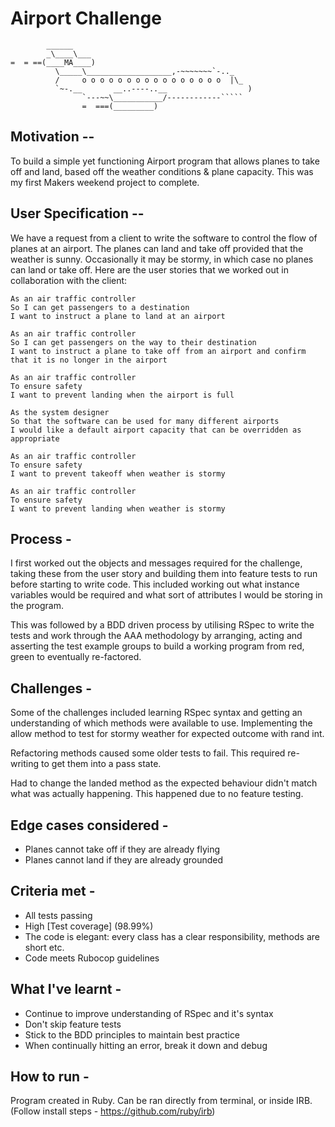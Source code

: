 Airport Challenge
=================

```
        ______
        _\____\___
=  = ==(____MA____)
          \_____\___________________,-~~~~~~~`-.._
          /     o o o o o o o o o o o o o o o o  |\_
          `~-.__       __..----..__                  )
                `---~~\___________/------------`````
                =  ===(_________)

```

Motivation --
-----

To build a simple yet functioning Airport program that allows planes to take off and land, based off the weather conditions & plane capacity. This was my first Makers weekend project to complete.

User Specification --
-----

We have a request from a client to write the software to control the flow of planes at an airport. The planes can land and take off provided that the weather is sunny. Occasionally it may be stormy, in which case no planes can land or take off.  Here are the user stories that we worked out in collaboration with the client:

```
As an air traffic controller 
So I can get passengers to a destination 
I want to instruct a plane to land at an airport

As an air traffic controller 
So I can get passengers on the way to their destination 
I want to instruct a plane to take off from an airport and confirm that it is no longer in the airport

As an air traffic controller 
To ensure safety 
I want to prevent landing when the airport is full 

As the system designer
So that the software can be used for many different airports
I would like a default airport capacity that can be overridden as appropriate

As an air traffic controller 
To ensure safety 
I want to prevent takeoff when weather is stormy 

As an air traffic controller 
To ensure safety 
I want to prevent landing when weather is stormy 
```

Process -
-----
I first worked out the objects and messages required for the challenge, taking these from the user story and building them into feature tests to run before starting to write code. This included working out what instance variables would be required and what sort of attributes I would be storing in the program.

This was followed by a BDD driven process by utilising RSpec to write the tests and work through the AAA methodology by arranging, acting and asserting the test example groups to build a working program from red, green to eventually re-factored. 

Challenges - 
-----
Some of the challenges included learning RSpec syntax and getting an understanding of which methods were available to use. 
Implementing the allow method to test for stormy weather for expected outcome with rand int.

Refactoring methods caused some older tests to fail. This required re-writing to get them into a pass state. 

Had to change the landed method as the expected behaviour didn't match what was actually happening. This happened due to no feature testing. 

Edge cases considered -
-----
* Planes cannot take off if they are already flying
* Planes cannot land if they are already grounded

Criteria met -
-----
* All tests passing
* High [Test coverage] (98.99%)
* The code is elegant: every class has a clear responsibility, methods are short etc. 
* Code meets Rubocop guidelines

What I've learnt - 
-----
* Continue to improve understanding of RSpec and it's syntax
* Don't skip feature tests
* Stick to the BDD principles to maintain best practice
* When continually hitting an error, break it down and debug 

How to run - 
-----
Program created in Ruby. Can be ran directly from terminal, or inside IRB. (Follow install steps - https://github.com/ruby/irb)

